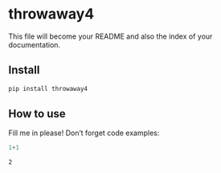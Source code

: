 throwaway4
================

<!-- WARNING: THIS FILE WAS AUTOGENERATED! DO NOT EDIT! -->

This file will become your README and also the index of your
documentation.

## Install

``` sh
pip install throwaway4
```

## How to use

Fill me in please! Don’t forget code examples:

``` python
1+1
```

    2
